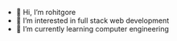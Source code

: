 - 👋 Hi, I’m rohitgore
- 👀 I’m interested in full stack web development 
- 🌱 I’m currently learning computer engineering 

<!---
ro-hitgore/ro-hitgore is a ✨ special ✨ repository because its `README.md` (this file) appears on your GitHub profile.
You can click the Preview link to take a look at your changes.
--->
